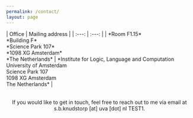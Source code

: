 ```yaml
---
permalink: /contact/
layout: page
---
```


<table style="margin-left: auto; margin-right: auto;">
  | Office | Mailing address |
| :---: | :---: |
| *Room F1.15*<br /> *Building F*<br /> *Science Park 107*<br /> *1098 XG Amsterdam*<br /> *The Netherlands* | *Institute for Logic, Language and Computation <br /> University of Amsterdam<br /> Science Park 107<br /> 1098 XG Amsterdam<br /> The Netherlands* |
</table>




<p style="text-align: center;">If you would like to get in touch, feel free to reach out to me via email at s.b.knudstorp [at] uva [dot] nl TEST1.</p>


